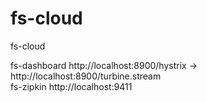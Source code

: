 # fs-cloud
fs-cloud

fs-dashboard  http://localhost:8900/hystrix -> http://localhost:8900/turbine.stream  
fs-zipkin     http://localhost:9411